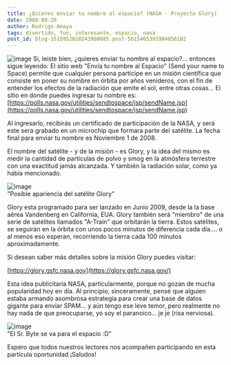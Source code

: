 ```yaml
---
title: ¿Quieres enviar tu nombre al espacio? (NASA - Proyecto Glory)
date: 2008-09-26
author: Rodrigo Amaya
tags: divertido, fun, interesante, espacio, nasa
post_id: blog-3515952828243908885.post-5615465391984056102
---
```


![image](https://2.bp.blogspot.com/_ayvorITawE4/SNxgVZW2cRI/AAAAAAAABTc/naWakPLGdL8/s320/nasa.png)    Si, leíste bien,
¿quieres enviar tu nombre al espacio?... entonces sigue leyendo: El sitio web "Envía tu nombre al Espacio" (Send your name to Space) permite que cualquier persona participe en un misión científica que consiste en poner su nombre en órbita por años venideros, con el fin de entender los efectos de la radiación que emite el sol, entre otras cosas... El sitio en donde puedes ingresar tu nombre es:
[https://polls.nasa.gov/utilities/sendtospace/jsp/sendName.jsp](https://polls.nasa.gov/utilities/sendtospace/jsp/sendName.jsp)

Al ingresarlo, recibirás un certificado de participación de la NASA, y será este sera grabado en un microchip que formara parte del satélite. La fecha final para enviar tu nombre es Noviembre 1 de 2008.

El nombre del satélite - y de la misión - es Glory, y la idea del mismo es medir la cantidad de partículas de polvo y smog en la atmósfera terrestre con una exactitud jamás alcanzada. Y también la radiación solar, como ya había mencionado.

![image](https://1.bp.blogspot.com/_ayvorITawE4/SNxg4uA0q0I/AAAAAAAABTk/qdZfI1cD2oo/s320/Glory-Comp011708_02s.jpg)    
"Posible apariencia del
satélite Glory"

Glory esta programado para ser lanzado en Junio 2009, desde la la base aérea Vandenberg en California, EUA. Glory también será "miembro" de una serie de satélites llamados "A-Train" que orbitarán la tierra. Estos satélites, se seguirán en la órbita con unos pocos minutos de diferencia cada día.... o al menos eso esperan, recorriendo la tierra cada 100 minutos aproximadamente.

Si desean saber más detalles sobre la misión Glory puedes visitar:

[https://glory.gsfc.nasa.gov](https://glory.gsfc.nasa.gov/)

Esta idea publicitaria NASA, particularmente, porque no gozan de mucha popularidad hoy en día. Al principio, sinceramente, pensé que alguien estaba armando asombrosa estrategia para crear una base de datos gigante para enviar SPAM... y aún tengo ese leve temor, pero realmente no hay nada de que preocuparse, yo soy el paranoico... je je (risa nerviosa).

![image](https://2.bp.blogspot.com/_ayvorITawE4/SNxlskapcRI/AAAAAAAABTs/bgbpLrUEtyc/s320/srbyteenelespacio.png)    
"El Sr. Byte se va para el
espacio :D"

Espero que todos nuestros lectores nos acompañen participando en esta partícula oportunidad ¡Saludos!